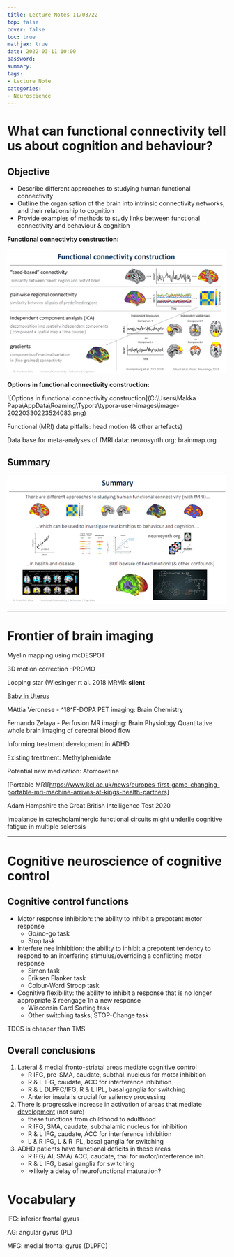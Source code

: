 ```yaml
---
title: Lecture Notes 11/03/22
top: false
cover: false
toc: true
mathjax: true
date: 2022-03-11 10:00
password:
summary:
tags:
- Lecture Note
categories:
- Neuroscience
---
```

# What can functional connectivity tell us about cognition and behaviour?

## Objective

- Describe different approaches to studying human functional connectivity
- Outline the organisation of the brain into intrinsic connectivity networks, 
  and their relationship to cognition
- Provide examples of methods to study links between functional connectivity and behaviour & cognition

**Functional connectivity construction:**

![Functional connectivity construction](https://raw.githubusercontent.com/ReveRoyl/PictureBed/main/BlogImg/202203302234794.png)

**Options in functional connectivity construction:**

![Options in functional connectivity construction](C:\Users\Makka Papa\AppData\Roaming\Typora\typora-user-images\image-20220330223524083.png)

Functional (MRI) data pitfalls: head motion (& other artefacts)

Data base for meta-analyses of fMRI data: neurosynth.org; brainmap.org

## Summary

![Summary](https://raw.githubusercontent.com/ReveRoyl/PictureBed/main/BlogImg/202203302242338.png)

---

# Frontier of brain imaging

Myelin mapping using mcDESPOT

3D motion correction -PROMO



Looping star (Wiesinger rt al. 2018 MRM): **silent**



<u>Baby in Uterus</u>



MAttia Veronese - ^18^F-DOPA PET imaging: Brain Chemistry

Fernando Zelaya - Perfusion MR imaging: Brain Physiology  Quantitative whole brain imaging of cerebral blood flow







Informing treatment development in ADHD

Existing treatment: Methylphenidate

Potential new medication: Atomoxetine



[Portable MR][https://www.kcl.ac.uk/news/europes-first-game-changing-portable-mri-machine-arrives-at-kings-health-partners]



Adam Hampshire the Great British Intelligence Test 2020 





Imbalance in catecholaminergic functional circuits might underlie cognitive fatigue in multiple sclerosis

---

# Cognitive neuroscience of cognitive control

## Cognitive control functions

- Motor response inhibition: the ability to inhibit a prepotent motor response
  - Go/no-go task
  - Stop task
- Interfere nee inhibition: the ability to inhibit a prepotent tendency to respond to an
  interfering stimulus/overriding a conflicting motor response
  - Simon task
  - Eriksen Flanker task
  - Colour-Word Stroop task
- Cognitive flexibility: the ability to inhibit a response that is no longer appropriate &
  reengage 1n a new response
  - Wisconsin Card Sorting task
  - Other switching tasks; STOP-Change task

TDCS is cheaper than TMS

## Overall conclusions

1. Lateral & medial fronto-striatal areas mediate cognitive control
   - R IFG, pre-SMA, caudate, subthal. nucleus for motor inhibition
   - R & L IFG, caudate, ACC for interference inhibition
   - R & L DLPFC/IFG, R & L IPL, basal ganglia for switching
   - Anterior insula is crucial for saliency processing
2. There is progressive increase in activation of areas that mediate <u>development</u> (not sure)
   - these functions from childhood to adulthood
   - R IFG, SMA, caudate, subthalamic nucleus for inhibition
   - R & L IFG, caudate, ACC for interference inhibition
   - L & R IFG, L & R IPL, basal ganglia for switching
3. ADHD patients have functional deficits in these areas
   - R IFG/ AI, SMA/ ACC, caudate, thal for motor/interference inh.
   - R & L IFG, basal ganglia for switching
   - =>likely a delay of neurofunctional maturation?

# Vocabulary

IFG: inferior frontal gyrus

AG: angular gyrus (PL)

MFG: medial frontal gyrus (DLPFC)	